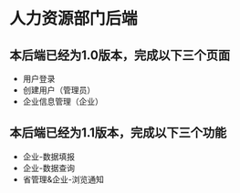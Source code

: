 # 人力资源部门后端
## 本后端已经为1.0版本，完成以下三个页面

* 用户登录
* 创建用户（管理员）
* 企业信息管理（企业）

## 本后端已经为1.1版本，完成以下三个功能

* 企业-数据填报	
* 企业-数据查询	
* 省管理&企业-浏览通知
